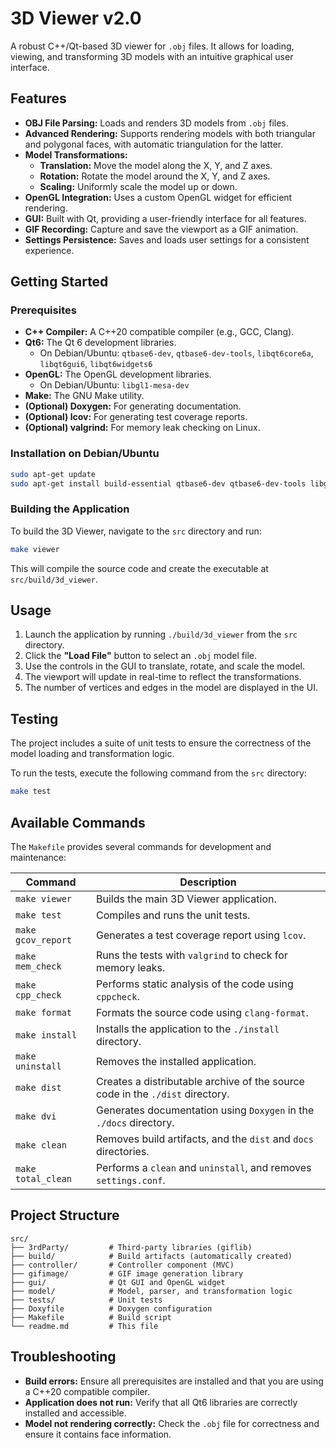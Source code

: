 # 3D Viewer v2.0

A robust C++/Qt-based 3D viewer for `.obj` files. It allows for loading, viewing, and transforming 3D models with an intuitive graphical user interface.

## Features

-   **OBJ File Parsing:** Loads and renders 3D models from `.obj` files.
-   **Advanced Rendering:** Supports rendering models with both triangular and polygonal faces, with automatic triangulation for the latter.
-   **Model Transformations:**
    -   **Translation:** Move the model along the X, Y, and Z axes.
    -   **Rotation:** Rotate the model around the X, Y, and Z axes.
    -   **Scaling:** Uniformly scale the model up or down.
-   **OpenGL Integration:** Uses a custom OpenGL widget for efficient rendering.
-   **GUI:** Built with Qt, providing a user-friendly interface for all features.
-   **GIF Recording:** Capture and save the viewport as a GIF animation.
-   **Settings Persistence:** Saves and loads user settings for a consistent experience.

## Getting Started

### Prerequisites

-   **C++ Compiler:** A C++20 compatible compiler (e.g., GCC, Clang).
-   **Qt6:** The Qt 6 development libraries.
    -   On Debian/Ubuntu: `qtbase6-dev`, `qtbase6-dev-tools`, `libqt6core6a`, `libqt6gui6`, `libqt6widgets6`
-   **OpenGL:** The OpenGL development libraries.
    -   On Debian/Ubuntu: `libgl1-mesa-dev`
-   **Make:** The GNU Make utility.
-   **(Optional) Doxygen:** For generating documentation.
-   **(Optional) lcov:** For generating test coverage reports.
-   **(Optional) valgrind:** For memory leak checking on Linux.

### Installation on Debian/Ubuntu

```bash
sudo apt-get update
sudo apt-get install build-essential qtbase6-dev qtbase6-dev-tools libgl1-mesa-dev doxygen lcov valgrind
```

### Building the Application

To build the 3D Viewer, navigate to the `src` directory and run:

```bash
make viewer
```

This will compile the source code and create the executable at `src/build/3d_viewer`.

## Usage

1.  Launch the application by running `./build/3d_viewer` from the `src` directory.
2.  Click the **"Load File"** button to select an `.obj` model file.
3.  Use the controls in the GUI to translate, rotate, and scale the model.
4.  The viewport will update in real-time to reflect the transformations.
5.  The number of vertices and edges in the model are displayed in the UI.

## Testing

The project includes a suite of unit tests to ensure the correctness of the model loading and transformation logic.

To run the tests, execute the following command from the `src` directory:

```bash
make test
```

## Available Commands

The `Makefile` provides several commands for development and maintenance:

| Command           | Description                                                                  |
| ----------------- | ---------------------------------------------------------------------------- |
| `make viewer`     | Builds the main 3D Viewer application.                                       |
| `make test`       | Compiles and runs the unit tests.                                            |
| `make gcov_report`| Generates a test coverage report using `lcov`.                               |
| `make mem_check`  | Runs the tests with `valgrind` to check for memory leaks.                    |
| `make cpp_check`  | Performs static analysis of the code using `cppcheck`.                       |
| `make format`     | Formats the source code using `clang-format`.                                |
| `make install`    | Installs the application to the `./install` directory.                       |
| `make uninstall`  | Removes the installed application.                                           |
| `make dist`       | Creates a distributable archive of the source code in the `./dist` directory.|
| `make dvi`        | Generates documentation using `Doxygen` in the `./docs` directory.           |
| `make clean`      | Removes build artifacts, and the `dist` and `docs` directories.              |
| `make total_clean`| Performs a `clean` and `uninstall`, and removes `settings.conf`.             |

## Project Structure

```
src/
├── 3rdParty/         # Third-party libraries (giflib)
├── build/            # Build artifacts (automatically created)
├── controller/       # Controller component (MVC)
├── gifimage/         # GIF image generation library
├── gui/              # Qt GUI and OpenGL widget
├── model/            # Model, parser, and transformation logic
├── tests/            # Unit tests
├── Doxyfile          # Doxygen configuration
├── Makefile          # Build script
└── readme.md         # This file
```

## Troubleshooting

-   **Build errors:** Ensure all prerequisites are installed and that you are using a C++20 compatible compiler.
-   **Application does not run:** Verify that all Qt6 libraries are correctly installed and accessible.
-   **Model not rendering correctly:** Check the `.obj` file for correctness and ensure it contains face information.
